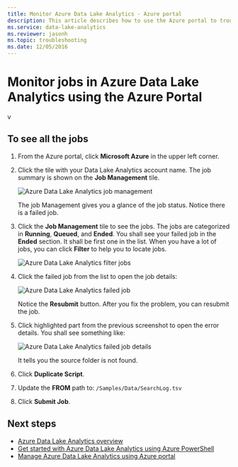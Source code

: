 ```yaml
---
title: Monitor Azure Data Lake Analytics - Azure portal
description: This article describes how to use the Azure portal to troubleshoot Azure Data Lake Analytics jobs.
ms.service: data-lake-analytics
ms.reviewer: jasonh
ms.topic: troubleshooting
ms.date: 12/05/2016
---
```

# Monitor jobs in Azure Data Lake Analytics using the Azure Portal

v

## To see all the jobs

1. From the Azure portal, click **Microsoft Azure** in the upper left corner.

2. Click the tile with your Data Lake Analytics account name.  The job summary is shown on the **Job Management** tile.

   ![Azure Data Lake Analytics job management](./media/data-lake-analytics-monitor-and-troubleshoot-tutorial/data-lake-analytics-job-management.png)

    The job Management gives you a glance of the job status. Notice there is a failed job.
3. Click the **Job Management** tile to see the jobs. The jobs are categorized in **Running**, **Queued**, and **Ended**. You shall see your failed job in the **Ended** section. It shall be first one in the list. When you have a lot of jobs, you can click **Filter** to help you to locate jobs.

   ![Azure Data Lake Analytics filter jobs](./media/data-lake-analytics-monitor-and-troubleshoot-tutorial/data-lake-analytics-filter-jobs.png)

4. Click the failed job from the list to open the job details:

   ![Azure Data Lake Analytics failed job](./media/data-lake-analytics-monitor-and-troubleshoot-tutorial/data-lake-analytics-failed-job.png)

    Notice the **Resubmit** button. After you fix the problem, you can resubmit the job.

5. Click highlighted part from the previous screenshot to open the error details.  You shall see something like:

   ![Azure Data Lake Analytics failed job details](./media/data-lake-analytics-monitor-and-troubleshoot-tutorial/data-lake-analytics-failed-job-details.png)

   It tells you the source folder is not found.

6. Click **Duplicate Script**.

7. Update the **FROM** path to: `/Samples/Data/SearchLog.tsv`

8. Click **Submit Job**.

## Next steps

* [Azure Data Lake Analytics overview](data-lake-analytics-overview.md)
* [Get started with Azure Data Lake Analytics using Azure PowerShell](data-lake-analytics-get-started-powershell.md)
* [Manage Azure Data Lake Analytics using Azure portal](data-lake-analytics-manage-use-portal.md)
